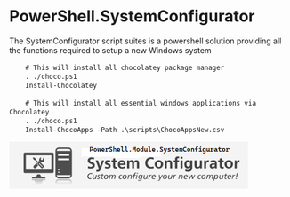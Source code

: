 # PowerShell.SystemConfigurator
The SystemConfigurator script suites is a powershell solution providing all the functions required to setup a new Windows system

```
	# This will install all chocolatey package manager
    . ./choco.ps1
    Install-Chocolatey 
    
	# This will install all essential windows applications via Chocolatey
    . ./choco.ps1
    Install-ChocoApps -Path .\scripts\ChocoAppsNew.csv
```

![SystemConfigurator](https://raw.githubusercontent.com/arsscriptum/PowerShell.SystemConfigurator/master/img/sysconfig.png)
